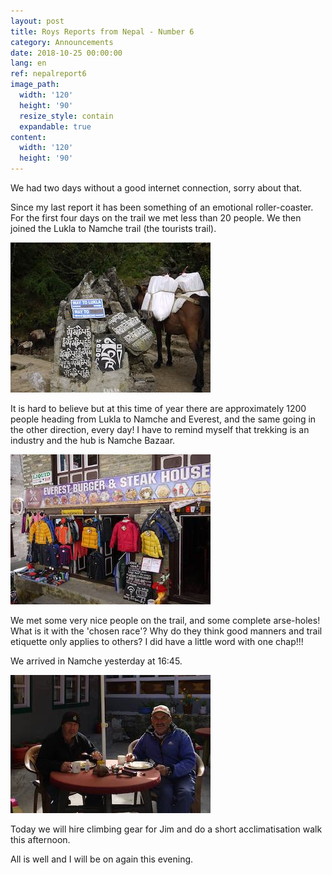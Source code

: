 ```yaml
---
layout: post
title: Roys Reports from Nepal - Number 6
category: Announcements
date: 2018-10-25 00:00:00
lang: en
ref: nepalreport6
image_path:
  width: '120'
  height: '90'
  resize_style: contain
  expandable: true
content:
  width: '120'
  height: '90'
---
```


We had two days without a good internet connection, sorry about that.

Since my last report it has been something of an emotional roller-coaster. For the first four days on the trail we met less than 20 people. We then joined the Lukla to Namche trail (the tourists trail).

![](/uploads/roysreports6a.jpg)

It is hard to believe but at this time of year there are approximately 1200 people heading from Lukla to Namche and Everest, and the same going in the other direction, every day! I have to remind myself that trekking is an industry and the hub is Namche Bazaar.

![](/uploads/roysreports6c.jpg)

We met some very nice people on the trail, and some complete arse-holes! What is it with the 'chosen race'? Why do they think good manners and trail etiquette only applies to others? I did have a little word with one chap!!!

We arrived in Namche yesterday at 16:45.

![](/uploads/roysreports6b.jpg)

Today we will hire climbing gear for Jim and do a short acclimatisation walk this afternoon.

All is well and I will be on again this evening.